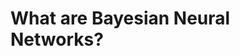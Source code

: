 
<div class="grid grid-cols-1 justify-center justify-items-center self-center mt-50 font-italic">

# What are Bayesian Neural Networks?

</div>




<style>
  a {
    border-style: none !important;
  }

  a:hover {
    border-style: none !important;
  }

  .list li{
    margin-bottom: 1.8rem !important;
  }
</style>